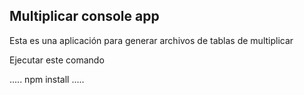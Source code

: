 ## Multiplicar console app

Esta es una aplicación para generar archivos de tablas de multiplicar

Ejecutar este comando

.....
npm install
.....